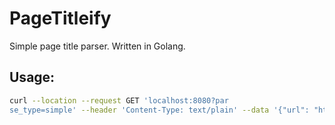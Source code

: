 # PageTitleify
Simple page title parser. Written in Golang.

## Usage:
```bash
curl --location --request GET 'localhost:8080?par
se_type=simple' --header 'Content-Type: text/plain' --data '{"url": "https://google.com"}'
```
